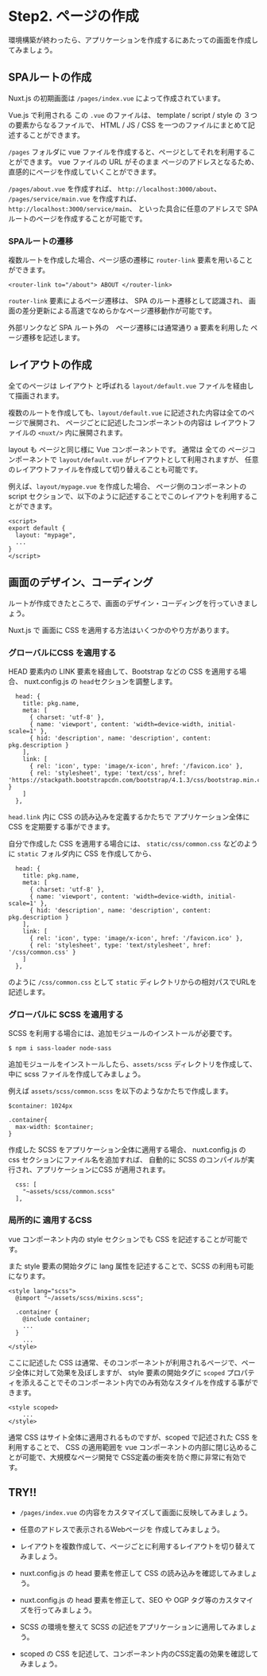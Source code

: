 # Step2. ページの作成

環境構築が終わったら、アプリケーションを作成するにあたっての画面を作成してみましょう。

## SPAルートの作成

Nuxt.js の初期画面は `/pages/index.vue` によって作成されています。

Vue.js で利用される この `.vue` のファイルは、
template / script / style の ３つの要素からなるファイルで、
HTML / JS / CSS を一つのファイルにまとめて記述することができます。

`/pages` フォルダに vue ファイルを作成すると、ページとしてそれを利用することができます。
vue ファイルの URL がそのまま ページのアドレスとなるため、直感的にページを作成していくことができます。

`/pages/about.vue` を作成すれば、 `http://localhost:3000/about`、 
`/pages/service/main.vue` を作成すれば、 `http://localhost:3000/service/main`、
といった具合に任意のアドレスで SPA ルートのページを作成することが可能です。

### SPAルートの遷移

複数ルートを作成した場合、ページ感の遷移に `router-link` 要素を用いることができます。

```
<router-link to="/about"> ABOUT </router-link>
```

`router-link` 要素によるページ遷移は、 SPA のルート遷移として認識され、
画面の差分更新による高速でなめらかなページ遷移動作が可能です。

外部リンクなど SPA ルート外の　ページ遷移には通常通り a 要素を利用した ページ遷移を記述します。

## レイアウトの作成

全てのページは レイアウト と呼ばれる `layout/default.vue` ファイルを経由して描画されます。

複数のルートを作成しても、`layout/default.vue` に記述された内容は全てのページで展開され、
ページごとに記述したコンポーネントの内容は レイアウトファイルの `<nuxt/>` 内に展開されます。

layout も ページと同じ様に Vue コンポーネントです。
通常は 全ての ページコンポーネントで `layout/default.vue` がレイアウトとして利用されますが、
任意のレイアウトファイルを作成して切り替えることも可能です。

例えば、`layout/mypage.vue` を作成した場合、
ページ側のコンポーネントの script セクションで、以下のように記述することでこのレイアウトを利用することができます。

```
<script>
export default {
  layout: "mypage",
  ...
}
</script>
```

## 画面のデザイン、コーディング

ルートが作成できたところで、画面のデザイン・コーディングを行っていきましょう。

Nuxt.js で 画面に CSS を適用する方法はいくつかのやり方があります。

### グローバルにCSS を適用する

HEAD 要素内の LINK 要素を経由して、Bootstrap などの CSS を適用する場合、
nuxt.config.js の `head`セクションを調整します。

```
  head: {
    title: pkg.name,
    meta: [
      { charset: 'utf-8' },
      { name: 'viewport', content: 'width=device-width, initial-scale=1' },
      { hid: 'description', name: 'description', content: pkg.description }
    ],
    link: [
      { rel: 'icon', type: 'image/x-icon', href: '/favicon.ico' },
      { rel: 'stylesheet', type: 'text/css', href: 'https://stackpath.bootstrapcdn.com/bootstrap/4.1.3/css/bootstrap.min.css' }
    ]
  },
```

`head.link` 内に CSS の読み込みを定義するかたちで アプリケーション全体に CSS を定期要する事ができます。

自分で作成した CSS を適用する場合には、
`static/css/common.css` などのように `static` フォルダ内に CSS を作成してから、

```
  head: {
    title: pkg.name,
    meta: [
      { charset: 'utf-8' },
      { name: 'viewport', content: 'width=device-width, initial-scale=1' },
      { hid: 'description', name: 'description', content: pkg.description }
    ],
    link: [
      { rel: 'icon', type: 'image/x-icon', href: '/favicon.ico' },
      { rel: 'stylesheet', type: 'text/stylesheet', href: '/css/common.css' }
    ]
  },
```

のように `/css/common.css` として  `static` ディレクトリからの相対パスでURLを記述します。

### グローバルに SCSS を適用する

SCSS を利用する場合には、追加モジュールのインストールが必要です。

```
$ npm i sass-loader node-sass
```

追加モジュールをインストールしたら、`assets/scss` ディレクトリを作成して、
中に scss ファイルを作成してみましょう。

例えば `assets/scss/common.scss` を以下のようなかたちで作成します。

```
$container: 1024px

.container{
  max-width: $container;
}
```

作成した SCSS をアプリケーション全体に適用する場合、
nuxt.config.js の css セクションにファイル名を追加すれば、
自動的に SCSS のコンパイルが実行され、アプリケーションにCSS が適用されます。

```
  css: [
    "~assets/scss/common.scss"
  ],
```

### 局所的に 適用するCSS 

vue コンポーネント内の style セクションでも CSS を記述することが可能です。

また style 要素の開始タグに lang 属性を記述することで、SCSS の利用も可能になります。

```
<style lang="scss">
  @import "~/assets/scss/mixins.scss";

  .container {
    @include container;
    ...
  }
    ...
</style>
```

ここに記述した CSS は通常、そのコンポーネントが利用されるページで、ページ全体に対して効果を及ぼしますが、
style 要素の開始タグに `scoped` プロパティを添えることでそのコンポーネント内でのみ有効なスタイルを作成する事ができます。

```
<style scoped>
    ...
</style>
```

通常 CSS はサイト全体に適用されるものですが、scoped で記述された CSS を利用することで、
CSS の適用範囲を vue コンポーネントの内部に閉じ込めることが可能で、大規模なページ開発で CSS定義の衝突を防ぐ際に非常に有効です。

## TRY!! 

- `/pages/index.vue` の内容をカスタマイズして画面に反映してみましょう。
- 任意のアドレスで表示されるWebページを 作成してみましょう。
- レイアウトを複数作成して、ページごとに利用するレイアウトを切り替えてみましょう。

- nuxt.config.js の head 要素を修正して CSS の読み込みを確認してみましょう。
- nuxt.config.js の head 要素を修正して、SEO や OGP タグ等のカスタマイズを行ってみましょう。
- SCSS の環境を整えて SCSS の記述をアプリケーションに適用してみましょう。
- scoped の CSS を記述して、コンポーネント内のCSS定義の効果を確認してみましょう。



